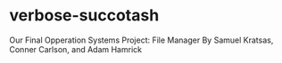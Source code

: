 # verbose-succotash
Our Final Opperation Systems Project: File Manager
By Samuel Kratsas, Conner Carlson, and Adam Hamrick

